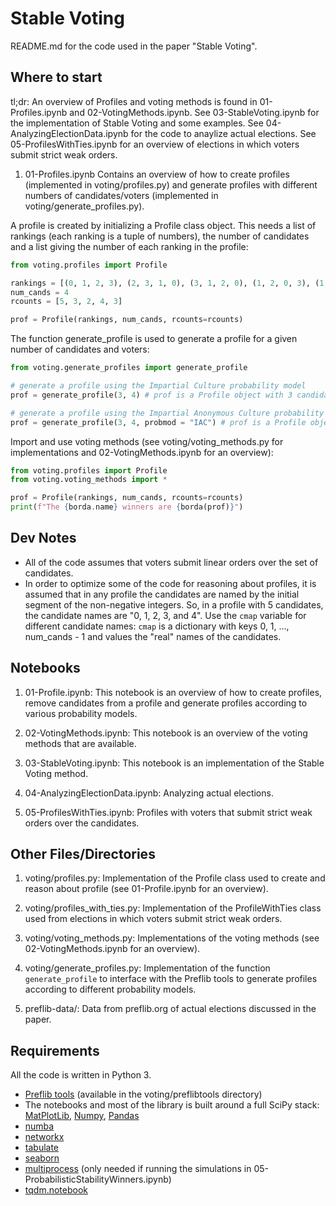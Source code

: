 
# Stable Voting

README.md for the code used in the paper "Stable Voting".  

## Where to start

tl;dr: An overview of Profiles and voting methods is found in 01-Profiles.ipynb and 02-VotingMethods.ipynb.   See 03-StableVoting.ipynb for the implementation of Stable Voting and some examples. See 04-AnalyzingElectionData.ipynb for the code to anaylize actual elections. See 05-ProfilesWithTies.ipynb for an overview of elections in which voters submit strict weak orders. 

1. 01-Profiles.ipynb Contains an overview of how to create profiles (implemented in voting/profiles.py) and generate profiles with different numbers of candidates/voters (implemented in voting/generate_profiles.py).   

A profile is created by initializing a Profile class object.  This needs a list of rankings (each ranking is a tuple of numbers), the number of candidates and a list giving the number of each ranking in the profile:

```python
from voting.profiles import Profile

rankings = [(0, 1, 2, 3), (2, 3, 1, 0), (3, 1, 2, 0), (1, 2, 0, 3), (1, 3, 2, 0)]
num_cands = 4
rcounts = [5, 3, 2, 4, 3]

prof = Profile(rankings, num_cands, rcounts=rcounts)
```

The function generate_profile is used to generate a profile for a given number of candidates and voters:  
```python
from voting.generate_profiles import generate_profile

# generate a profile using the Impartial Culture probability model
prof = generate_profile(3, 4) # prof is a Profile object with 3 candidate and 4 voters

# generate a profile using the Impartial Anonymous Culture probability model
prof = generate_profile(3, 4, probmod = "IAC") # prof is a Profile object with 3 candidate and 4 voters
```

Import and use voting methods (see voting/voting_methods.py for implementations and 02-VotingMethods.ipynb for an overview): 

```python
from voting.profiles import Profile
from voting.voting_methods import *

prof = Profile(rankings, num_cands, rcounts=rcounts)
print(f"The {borda.name} winners are {borda(prof)}")
```
## Dev Notes

* All of the code assumes that voters submit linear orders over the set of candidates. 
* In order to optimize some of the code for reasoning about profiles, it is assumed that in any profile the candidates are named by the initial segment of the non-negative integers.  So, in a profile with 5 candidates, the candidate names are "0, 1, 2, 3, and 4".   Use the `cmap` variable for different candidate names: `cmap` is a dictionary with keys 0, 1, ..., num_cands - 1 and values the "real" names of the candidates.  


## Notebooks

1. 01-Profile.ipynb: This notebook is an overview of how to create profiles, remove candidates from a profile and generate profiles according to various probability models.    

2. 02-VotingMethods.ipynb: This notebook is an overview of the voting methods that are available. 

3. 03-StableVoting.ipynb: This notebook is an implementation of the Stable Voting method. 

4. 04-AnalyzingElectionData.ipynb: Analyzing actual elections. 

5. 05-ProfilesWithTies.ipynb: Profiles with voters that submit strict weak orders over the candidates. 



<!-- #region -->
## Other Files/Directories

1. voting/profiles.py: Implementation of the Profile class used to create and reason about profile (see 01-Profile.ipynb for an overview).

2. voting/profiles_with_ties.py: Implementation of the ProfileWithTies class used from elections in which voters submit strict weak orders. 

3. voting/voting_methods.py: Implementations of the voting methods (see 02-VotingMethods.ipynb for an overview).

4. voting/generate_profiles.py: Implementation of  the function `generate_profile` to interface with the Preflib tools to generate profiles according to different probability models. 

5. preflib-data/: Data from preflib.org of actual elections discussed in the paper. 


## Requirements

All the code is written in Python 3. 

- [Preflib tools](https://github.com/PrefLib/PrefLib-Tools) (available in the voting/preflibtools directory)
- The notebooks and most of the library is built around a full SciPy stack: [MatPlotLib](https://matplotlib.org/), [Numpy](https://numpy.org/), [Pandas](https://pandas.pydata.org/)
- [numba](http://numba.pydata.org/) 
- [networkx](https://networkx.org/)
- [tabulate](https://github.com/astanin/python-tabulate)
- [seaborn](https://seaborn.pydata.org/)  
- [multiprocess](https://pypi.org/project/multiprocess/) (only needed if running the simulations in  05-ProbabilisticStabilityWinners.ipynb) 
- [tqdm.notebook](https://github.com/tqdm/tqdm)
<!-- #endregion -->

 